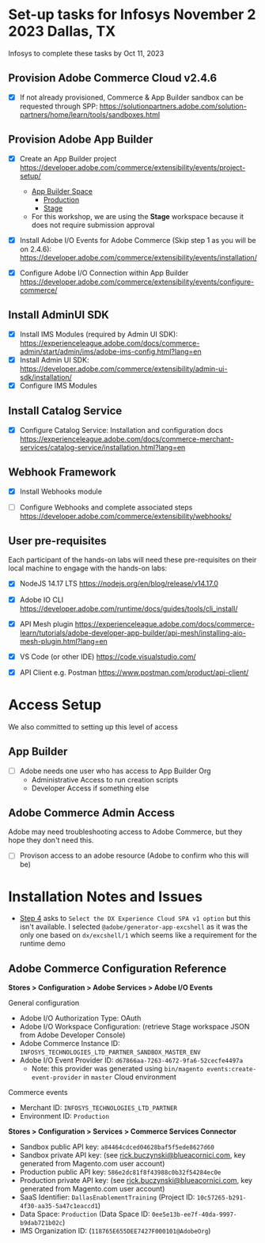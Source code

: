 # Set-up tasks for Infosys November 2 2023 Dallas, TX

Infosys to complete these tasks by Oct 11, 2023

## Provision Adobe Commerce Cloud v2.4.6

- [x] If not already provisioned, Commerce &amp; App Builder sandbox can be requested through SPP:
https://solutionpartners.adobe.com/solution-partners/home/learn/tools/sandboxes.html

## Provision Adobe App Builder

- [x] Create an App Builder project https://developer.adobe.com/commerce/extensibility/events/project-setup/
    - [App Builder Space](https://developer.adobe.com/console/projects/51911/4566206088345069907/)
      - [Production](https://developer.adobe.com/console/projects/51911/4566206088345069907/workspaces/4566206088345079600/details)
      - [Stage](https://developer.adobe.com/console/projects/51911/4566206088345069907/workspaces/4566206088345079601/details)
    - For this workshop, we are using the **Stage** workspace because it does not require submission approval

- [x] Install Adobe I/O Events for Adobe Commerce (Skip step 1 as you will be on 2.4.6): https://developer.adobe.com/commerce/extensibility/events/installation/
- [x] Configure Adobe I/O Connection within App Builder https://developer.adobe.com/commerce/extensibility/events/configure-commerce/

## Install AdminUI SDK
- [x] Install IMS Modules (required by Admin UI SDK): https://experienceleague.adobe.com/docs/commerce-admin/start/admin/ims/adobe-ims-config.html?lang=en
- [x] Install Admin UI SDK: https://developer.adobe.com/commerce/extensibility/admin-ui-sdk/installation/
- [x] Configure IMS Modules

## Install Catalog Service
- [x] Configure Catalog Service: Installation and configuration docs https://experienceleague.adobe.com/docs/commerce-merchant-services/catalog-service/installation.html?lang=en

## Webhook Framework

- [x] Install Webhooks module
- [ ] Configure Webhooks and complete associated steps https://developer.adobe.com/commerce/extensibility/webhooks/


## User pre-requisites

Each participant of the hands-on labs will need these pre-requisites on their local machine to engage
with the hands-on labs:

- [x] NodeJS 14.17 LTS https://nodejs.org/en/blog/release/v14.17.0 
- [x] Adobe IO CLI https://developer.adobe.com/runtime/docs/guides/tools/cli_install/
- [x] API Mesh plugin https://experienceleague.adobe.com/docs/commerce-learn/tutorials/adobe-developer-app-builder/api-mesh/installing-aio-mesh-plugin.html?lang=en
- [x] VS Code (or other IDE) https://code.visualstudio.com/
- [x] API Client e.g. Postman https://www.postman.com/product/api-client/


# Access Setup

We also committed to setting up this level of access

## App Builder

* [ ] Adobe needs one user who has access to App Builder Org
    * Administrative Access to run creation scripts
    * Developer Access if something else


## Adobe Commerce Admin Access

Adobe may need troubleshooting access to Adobe Commerce, but they hope they don't need this.

*  [ ] Provison access to an adobe resource (Adobe to confirm who this will be)


# Installation Notes and Issues

* [Step 4](https://developer.adobe.com/commerce/extensibility/events/project-setup/) asks to `Select the DX Experience Cloud SPA v1 option` but this isn't available. I selected `@adobe/generator-app-excshell` as it was the only one based on `dx/excshell/1` which seems like a requirement for the runtime demo

## Adobe Commerce Configuration Reference

**Stores > Configuration > Adobe Services > Adobe I/O Events**

General configuration
- Adobe I/O Authorization Type: OAuth
- Adobe I/O Workspace Configuration: (retrieve Stage workspace JSON from Adobe Developer Console)
- Adobe Commerce Instance ID: `INFOSYS_TECHNOLOGIES_LTD_PARTNER_SANDBOX_MASTER_ENV`
- Adobe I/O Event Provider ID: `d67866aa-7263-4672-9fa6-52cecfe4497a`
    - Note: this provider was generated using `bin/magento events:create-event-provider` in `master` Cloud environment

Commerce events
- Merchant ID: `INFOSYS_TECHNOLOGIES_LTD_PARTNER`
- Environment ID: `Production`

**Stores > Configuration > Services > Commerce Services Connector**

- Sandbox public API key: `a84464cdced04628baf5f5ede8627d60`
- Sandbox private API key: (see <rick.buczynski@blueacornici.com>, key generated from Magento.com user account)
- Production public API key: `586e2dc81f8f43988c0b32f54284ec0e`
- Production private API key: (see <rick.buczynski@blueacornici.com>, key generated from Magento.com user account)
- SaaS Identifier: `DallasEnablementTraining` (Project ID: `10c57265-b291-4f30-aa35-5a47c1eaccd1`)
- Data Space: `Production` (Data Space ID: `0ee5e13b-ee7f-40da-9997-b9dab721b02c`)
- IMS Organization ID: (`118765E655DEE7427F000101@AdobeOrg`)

